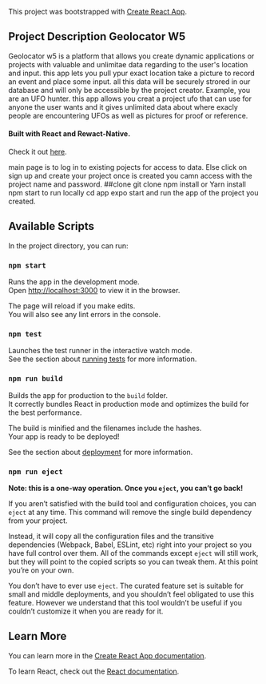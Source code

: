 This project was bootstrapped with [Create React App](https://github.com/facebook/create-react-app).
## Project Description Geolocator W5
Geolocator w5 is a platform that allows you create dynamic applications or projects with valuable and unlimitae data regarding to 
the user's location and input.
this app lets you pull ypur exact location take a picture to record an event and place some input.
all this data will be securely strored in our database and will only be accessible by the project creator. Example, you are an UFO hunter. this app allows you creat a project ufo that can use for anyone the user wants and it gives unlimited data about where exacly people are encountering UFOs as well as pictures for proof or reference.
#### Built with React and Rewact-Native. 
Check it out [here](https://shrouded-dusk-83098.herokuapp.com).

main page is to log in to existing pojects for access to data. Else click on sign up and create your project once is created you camn access with the project name and password.
##clone
git clone 
npm install or Yarn install npm start to run locally 
cd app
expo start and run the app of the project you created.
## Available Scripts

In the project directory, you can run:

### `npm start`

Runs the app in the development mode.<br>
Open [http://localhost:3000](http://localhost:3000) to view it in the browser.

The page will reload if you make edits.<br>
You will also see any lint errors in the console.

### `npm test`

Launches the test runner in the interactive watch mode.<br>
See the section about [running tests](https://facebook.github.io/create-react-app/docs/running-tests) for more information.

### `npm run build`

Builds the app for production to the `build` folder.<br>
It correctly bundles React in production mode and optimizes the build for the best performance.

The build is minified and the filenames include the hashes.<br>
Your app is ready to be deployed!

See the section about [deployment](https://facebook.github.io/create-react-app/docs/deployment) for more information.

### `npm run eject`

**Note: this is a one-way operation. Once you `eject`, you can’t go back!**

If you aren’t satisfied with the build tool and configuration choices, you can `eject` at any time. This command will remove the single build dependency from your project.

Instead, it will copy all the configuration files and the transitive dependencies (Webpack, Babel, ESLint, etc) right into your project so you have full control over them. All of the commands except `eject` will still work, but they will point to the copied scripts so you can tweak them. At this point you’re on your own.

You don’t have to ever use `eject`. The curated feature set is suitable for small and middle deployments, and you shouldn’t feel obligated to use this feature. However we understand that this tool wouldn’t be useful if you couldn’t customize it when you are ready for it.

## Learn More

You can learn more in the [Create React App documentation](https://facebook.github.io/create-react-app/docs/getting-started).

To learn React, check out the [React documentation](https://reactjs.org/).
